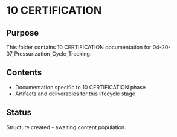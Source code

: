 # 10 CERTIFICATION

## Purpose
This folder contains 10 CERTIFICATION documentation for 04-20-07_Pressurization_Cycle_Tracking.

## Contents
- Documentation specific to 10 CERTIFICATION phase
- Artifacts and deliverables for this lifecycle stage

## Status
Structure created - awaiting content population.
